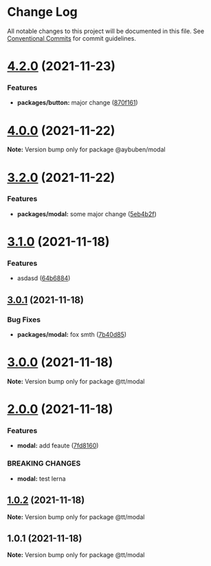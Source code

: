 # Change Log

All notable changes to this project will be documented in this file.
See [Conventional Commits](https://conventionalcommits.org) for commit guidelines.

# [4.2.0](https://github.com/har-sargis/publish_test/compare/v4.1.0...v4.2.0) (2021-11-23)


### Features

* **packages/button:** major change ([870f161](https://github.com/har-sargis/publish_test/commit/870f161d70219bcd87a9e39c9df696cecd12371b))





# [4.0.0](https://github.com/har-sargis/publish_test/compare/v3.2.0...v4.0.0) (2021-11-22)

**Note:** Version bump only for package @aybuben/modal





# [3.2.0](https://github.com/har-sargis/publish_test/compare/v3.1.1...v3.2.0) (2021-11-22)


### Features

* **packages/modal:** some major change ([5eb4b2f](https://github.com/har-sargis/publish_test/commit/5eb4b2fdb0e6601ba4d2fc7e2031d220c1515f5b))





# [3.1.0](https://github.com/har-sargis/publish_test/compare/v3.0.1...v3.1.0) (2021-11-18)


### Features

* asdasd ([64b6884](https://github.com/har-sargis/publish_test/commit/64b6884cd5336c4c6be2fcf27810b0db8a1ff983))





## [3.0.1](https://github.com/har-sargis/publish_test/compare/v3.0.0...v3.0.1) (2021-11-18)


### Bug Fixes

* **packages/modal:** fox smth ([7b40d85](https://github.com/har-sargis/publish_test/commit/7b40d85cb3fc0d66c58c30e0a4c661b2a201e2f8))





# [3.0.0](https://github.com/har-sargis/publish_test/compare/v2.0.0...v3.0.0) (2021-11-18)

**Note:** Version bump only for package @tt/modal





# [2.0.0](https://github.com/har-sargis/publish_test/compare/v1.1.0...v2.0.0) (2021-11-18)


### Features

* **modal:** add feaute ([7fd8160](https://github.com/har-sargis/publish_test/commit/7fd8160430be3b8baf54324692f3eb9c9eff957b))


### BREAKING CHANGES

* **modal:** test lerna





## [1.0.2](https://github.com/har-sargis/publish_test/compare/v1.0.1...v1.0.2) (2021-11-18)

**Note:** Version bump only for package @tt/modal





## 1.0.1 (2021-11-18)

**Note:** Version bump only for package @tt/modal
